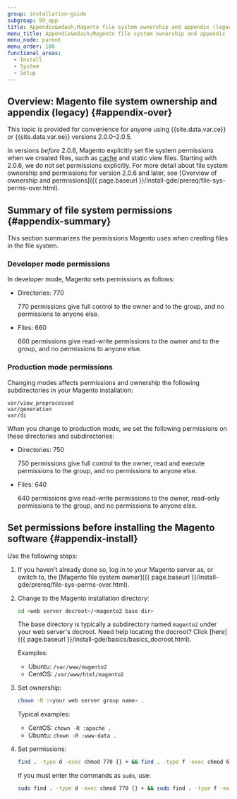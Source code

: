 ```yaml
---
group: installation-guide
subgroup: 99_app
title: Appendix&mdash;Magento file system ownership and appendix (legacy)
menu_title: Appendix&mdash;Magento file system ownership and appendix (legacy)
menu_node: parent
menu_order: 100
functional_areas:
  - Install
  - System
  - Setup
---
```


## Overview: Magento file system ownership and appendix (legacy) {#appendix-over}

This topic is provided for convenience for anyone using {{site.data.var.ce}} or {{site.data.var.ee}} versions 2.0.0&ndash;2.0.5.

In versions *before* 2.0.6, Magento explicitly set file system permissions when we created files, such as [cache](https://glossary.magento.com/cache) and static view files. Starting with 2.0.6, we do not set permissions explicitly. For more detail about file system ownership and permissions for version 2.0.6 and later, see [Overview of ownership and permissions]({{ page.baseurl }}/install-gde/prereq/file-sys-perms-over.html).

## Summary of file system permissions {#appendix-summary}

This section summarizes the permissions Magento uses when creating files in the file system.

### Developer mode permissions

In developer mode, Magento sets permissions as follows:

* Directories: 770

   770 permissions give full control to the owner and to the group, and no permissions to anyone else.

* Files: 660

   660 permissions give read-write permissions to the owner and to the group, and no permissions to anyone else.

### Production mode permissions

Changing modes affects permissions and ownership the following subdirectories in your Magento installation:

```text
var/view_preprocessed
var/generation
var/di
```

When you change to production mode, we set the following permissions on these directories and subdirectories:

* Directories: 750

   750 permissions give full control to the owner, read and execute permissions to the group, and no permissions to anyone else.

* Files: 640

   640 permissions give read-write permissions to the owner, read-only permissions to the group, and no permissions to anyone else.

## Set permissions before installing the Magento software {#appendix-install}

Use the following steps:

1. If you haven't already done so, log in to your Magento server as, or switch to, the [Magento file system owner]({{ page.baseurl }}/install-gde/prereq/file-sys-perms-over.html).
1. Change to the Magento installation directory:

   ```bash
   cd <web server docroot>/<magento2 base dir>
   ```

   The base directory is typically a subdirectory named `magento2` under your web server's docroot. Need help locating the docroot? Click [here]({{ page.baseurl }}/install-gde/basics/basics_docroot.html).<br>

   Examples:

   * Ubuntu: `/var/www/magento2`
   * CentOS: `/var/www/html/magento2`

1. Set ownership:

   ```bash
   chown -R :<your web server group name> .
   ```

   Typical examples:

   * CentOS: `chown -R :apache .`
   * Ubuntu: `chown -R :www-data .`

1. Set permissions:

   ```bash
   find . -type d -exec chmod 770 {} + && find . -type f -exec chmod 660 {} + && chmod u+x bin/magento
   ```

   If you must enter the commands as `sudo`, use:

   ```bash
   sudo find . -type d -exec chmod 770 {} + && sudo find . -type f -exec chmod 660 {} + && sudo chmod u+x bin/magento
   ```
